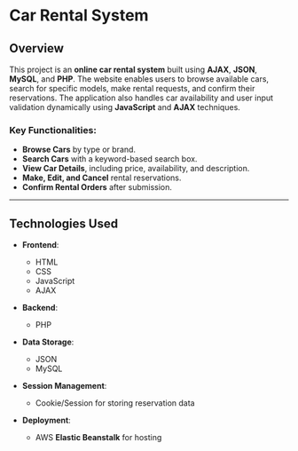 # **Car Rental System**

## **Overview**

This project is an **online car rental system** built using **AJAX**, **JSON**, **MySQL**, and **PHP**. The website enables users to browse available cars, search for specific models, make rental requests, and confirm their reservations. The application also handles car availability and user input validation dynamically using **JavaScript** and **AJAX** techniques.

### **Key Functionalities**:
- **Browse Cars** by type or brand.
- **Search Cars** with a keyword-based search box.
- **View Car Details**, including price, availability, and description.
- **Make, Edit, and Cancel** rental reservations.
- **Confirm Rental Orders** after submission.

---

## **Technologies Used**

- **Frontend**:
  - HTML
  - CSS
  - JavaScript
  - AJAX

- **Backend**:
  - PHP

- **Data Storage**:
  - JSON
  - MySQL

- **Session Management**:
  - Cookie/Session for storing reservation data

- **Deployment**:
  - AWS **Elastic Beanstalk** for hosting
